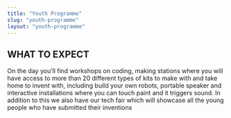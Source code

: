 ```yaml
---
title: "Youth Programme"
slug: "youth-programme"
layout: "youth-programme"
---
```


<h2>WHAT TO EXPECT</h2>

<p>On the day you’ll find workshops on coding, making stations where you will have access to more than 20 different types of kits to make with and take home to invent with, including build your own robots, portable speaker and interactive installations where you can touch paint and it triggers sound. In addition to this we also have our tech fair which will showcase all the young people who have submitted their inventions</p>
